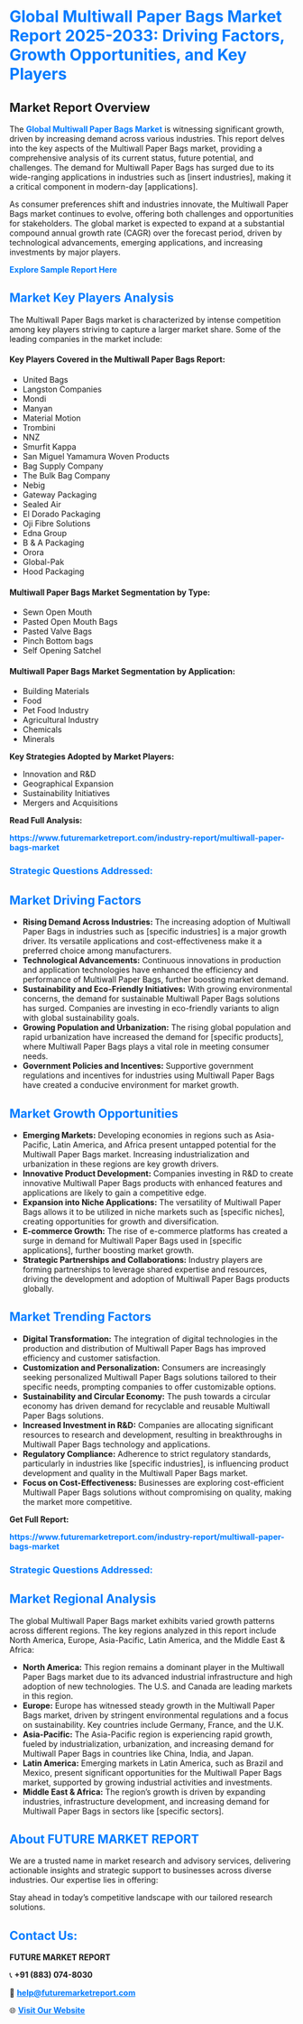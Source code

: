 <h1 style="color: #007BFF;">Global Multiwall Paper Bags Market Report 2025-2033: Driving Factors, Growth Opportunities, and Key Players</h1>

<section id="overview">
<h2>Market Report Overview</h2>
<p>The <a href="https://www.futuremarketreport.com/industry-report/multiwall-paper-bags-market" style="color: #007BFF; text-decoration: none;"><strong>Global Multiwall Paper Bags Market</strong></a> is witnessing significant growth, driven by increasing demand across various industries. This report delves into the key aspects of the Multiwall Paper Bags market, providing a comprehensive analysis of its current status, future potential, and challenges. The demand for Multiwall Paper Bags has surged due to its wide-ranging applications in industries such as [insert industries], making it a critical component in modern-day [applications].</p>
<p>As consumer preferences shift and industries innovate, the Multiwall Paper Bags market continues to evolve, offering both challenges and opportunities for stakeholders. The global market is expected to expand at a substantial compound annual growth rate (CAGR) over the forecast period, driven by technological advancements, emerging applications, and increasing investments by major players.</p>
</section>

<section id="overview">
<p><a href="https://www.futuremarketreport.com/request-sample/reportId=57037" style="color: #007BFF; text-decoration: none;"><strong>Explore Sample Report Here</strong></a></p>
</section>

<section id="key-players">
<h2 style="color: #007BFF;">Market Key Players Analysis</h2>
<p>The Multiwall Paper Bags market is characterized by intense competition among key players striving to capture a larger market share. Some of the leading companies in the market include:</p>
<h4>Key Players Covered in the Multiwall Paper Bags Report:</h4>
<ul><li>United Bags</li><li>Langston Companies</li><li>Mondi</li><li>Manyan</li><li>Material Motion</li><li>Trombini</li><li>NNZ</li><li>Smurfit Kappa</li><li>San Miguel Yamamura Woven Products</li><li>Bag Supply Company</li><li>The Bulk Bag Company</li><li>Nebig</li><li>Gateway Packaging</li><li>Sealed Air</li><li>El Dorado Packaging</li><li>Oji Fibre Solutions</li><li>Edna Group</li><li>B &amp; A Packaging</li><li>Orora</li><li>Global-Pak</li><li>Hood Packaging</li></ul>
<h4>Multiwall Paper Bags Market Segmentation by Type:</h4>
<ul><li>Sewn Open Mouth</li><li>Pasted Open Mouth Bags</li><li>Pasted Valve Bags</li><li>Pinch Bottom bags</li><li>Self Opening Satchel</li></ul>

<h4>Multiwall Paper Bags Market Segmentation by Application:</h4>
<ul><li>Building Materials</li><li>Food</li><li>Pet Food Industry</li><li>Agricultural Industry</li><li>Chemicals</li><li>Minerals</li></ul>
<p><strong>Key Strategies Adopted by Market Players:</strong></p>
<ul>
<li>Innovation and R&D</li>
<li>Geographical Expansion</li>
<li>Sustainability Initiatives</li>
<li>Mergers and Acquisitions</li>
</ul>
</section>

<section>
<p><strong>Read Full Analysis: </strong></p><a href="https://www.futuremarketreport.com/industry-report/multiwall-paper-bags-market" style="color: #007BFF; text-decoration: none;"><strong>https://www.futuremarketreport.com/industry-report/multiwall-paper-bags-market</strong></a>
<h3 style="color: #007BFF;">Strategic Questions Addressed:</h3>
</section>

<section id="driving-factors">
<h2 style="color: #007BFF;">Market Driving Factors</h2>
<ul>
<li><strong>Rising Demand Across Industries:</strong> The increasing adoption of Multiwall Paper Bags in industries such as [specific industries] is a major growth driver. Its versatile applications and cost-effectiveness make it a preferred choice among manufacturers.</li>
<li><strong>Technological Advancements:</strong> Continuous innovations in production and application technologies have enhanced the efficiency and performance of Multiwall Paper Bags, further boosting market demand.</li>
<li><strong>Sustainability and Eco-Friendly Initiatives:</strong> With growing environmental concerns, the demand for sustainable Multiwall Paper Bags solutions has surged. Companies are investing in eco-friendly variants to align with global sustainability goals.</li>
<li><strong>Growing Population and Urbanization:</strong> The rising global population and rapid urbanization have increased the demand for [specific products], where Multiwall Paper Bags plays a vital role in meeting consumer needs.</li>
<li><strong>Government Policies and Incentives:</strong> Supportive government regulations and incentives for industries using Multiwall Paper Bags have created a conducive environment for market growth.</li>
</ul>
</section>

<section id="growth-opportunities">
<h2 style="color: #007BFF;">Market Growth Opportunities</h2>
<ul>
<li><strong>Emerging Markets:</strong> Developing economies in regions such as Asia-Pacific, Latin America, and Africa present untapped potential for the Multiwall Paper Bags market. Increasing industrialization and urbanization in these regions are key growth drivers.</li>
<li><strong>Innovative Product Development:</strong> Companies investing in R&D to create innovative Multiwall Paper Bags products with enhanced features and applications are likely to gain a competitive edge.</li>
<li><strong>Expansion into Niche Applications:</strong> The versatility of Multiwall Paper Bags allows it to be utilized in niche markets such as [specific niches], creating opportunities for growth and diversification.</li>
<li><strong>E-commerce Growth:</strong> The rise of e-commerce platforms has created a surge in demand for Multiwall Paper Bags used in [specific applications], further boosting market growth.</li>
<li><strong>Strategic Partnerships and Collaborations:</strong> Industry players are forming partnerships to leverage shared expertise and resources, driving the development and adoption of Multiwall Paper Bags products globally.</li>
</ul>
</section>

<section id="trending-factors">
<h2 style="color: #007BFF;">Market Trending Factors</h2>
<ul>
<li><strong>Digital Transformation:</strong> The integration of digital technologies in the production and distribution of Multiwall Paper Bags has improved efficiency and customer satisfaction.</li>
<li><strong>Customization and Personalization:</strong> Consumers are increasingly seeking personalized Multiwall Paper Bags solutions tailored to their specific needs, prompting companies to offer customizable options.</li>
<li><strong>Sustainability and Circular Economy:</strong> The push towards a circular economy has driven demand for recyclable and reusable Multiwall Paper Bags solutions.</li>
<li><strong>Increased Investment in R&D:</strong> Companies are allocating significant resources to research and development, resulting in breakthroughs in Multiwall Paper Bags technology and applications.</li>
<li><strong>Regulatory Compliance:</strong> Adherence to strict regulatory standards, particularly in industries like [specific industries], is influencing product development and quality in the Multiwall Paper Bags market.</li>
<li><strong>Focus on Cost-Effectiveness:</strong> Businesses are exploring cost-efficient Multiwall Paper Bags solutions without compromising on quality, making the market more competitive.</li>
</ul>
</section>

<section>
<p><strong>Get Full Report: </strong></p><a href="https://www.futuremarketreport.com/industry-report/multiwall-paper-bags-market" style="color: #007BFF; text-decoration: none;"><strong>https://www.futuremarketreport.com/industry-report/multiwall-paper-bags-market</strong></a>
<h3 style="color: #007BFF;">Strategic Questions Addressed:</h3>
</section>


<section id="regional-analysis">
<h2 style="color: #007BFF;">Market Regional Analysis</h2>
<p>The global Multiwall Paper Bags market exhibits varied growth patterns across different regions. The key regions analyzed in this report include North America, Europe, Asia-Pacific, Latin America, and the Middle East & Africa:</p>
<ul>
<li><strong>North America:</strong> This region remains a dominant player in the Multiwall Paper Bags market due to its advanced industrial infrastructure and high adoption of new technologies. The U.S. and Canada are leading markets in this region.</li>
<li><strong>Europe:</strong> Europe has witnessed steady growth in the Multiwall Paper Bags market, driven by stringent environmental regulations and a focus on sustainability. Key countries include Germany, France, and the U.K.</li>
<li><strong>Asia-Pacific:</strong> The Asia-Pacific region is experiencing rapid growth, fueled by industrialization, urbanization, and increasing demand for Multiwall Paper Bags in countries like China, India, and Japan.</li>
<li><strong>Latin America:</strong> Emerging markets in Latin America, such as Brazil and Mexico, present significant opportunities for the Multiwall Paper Bags market, supported by growing industrial activities and investments.</li>
<li><strong>Middle East & Africa:</strong> The region’s growth is driven by expanding industries, infrastructure development, and increasing demand for Multiwall Paper Bags in sectors like [specific sectors].</li>
</ul>
</section>

<footer>
<h2 style="color: #007BFF;">About FUTURE MARKET REPORT</h2>
<p>We are a trusted name in market research and advisory services, delivering actionable insights and strategic support to businesses across diverse industries. Our expertise lies in offering:</p>

<p>Stay ahead in today’s competitive landscape with our tailored research solutions.</p>

<h2 style="color: #007BFF;">Contact Us:</h2>
<p><strong>FUTURE MARKET REPORT</strong></p>
<p>📞 <strong>+91 (883) 074-8030</strong></p>
<p>📧 <strong><a href="mailto:help@futuremarketreport.com" style="color: #007BFF;">help@futuremarketreport.com</a></strong></p>
<p>🌐 <strong><a href="https://www.futuremarketreport.com/" style="color: #007BFF;">Visit Our Website</a></strong></p>
</footer>
